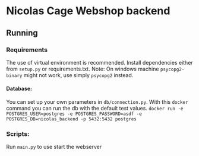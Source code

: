 # Nicolas Cage Webshop backend

## Running

### Requirements
The use of virtual environment is recommended.
Install dependencies either from `setup.py` or requirements.txt.
Note: On windows machine `psycopg2-binary` might not work, use simply `psycopg2` instead.

#### Database:
You can set up your own parameters in `db/connection.py`.
With this `docker` command you can run the db with the default test values.
`docker run -e POSTGRES_USER=postgres -e POSTGRES_PASSWORD=asdf -e POSTGRES_DB=nicolas_backend -p 5432:5432 postgres`

### Scripts:

Run `main.py` to use start the webserver
